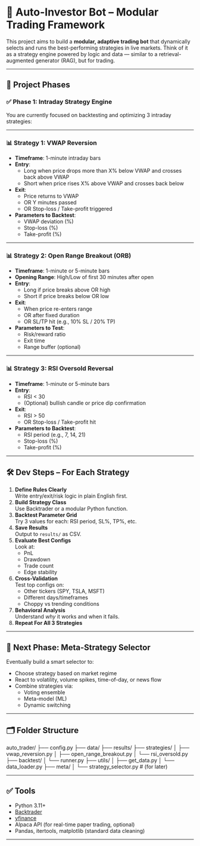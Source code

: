 # 🧠 Auto-Investor Bot – Modular Trading Framework

This project aims to build a **modular, adaptive trading bot** that dynamically selects and runs the best-performing strategies in live markets. Think of it as a strategy engine powered by logic and data — similar to a retrieval-augmented generator (RAG), but for trading.

---

## 🔷 Project Phases

### ✅ Phase 1: Intraday Strategy Engine

You are currently focused on backtesting and optimizing 3 intraday strategies:

---

### 📊 Strategy 1: VWAP Reversion

- **Timeframe**: 1-minute intraday bars
- **Entry**:  
  - Long when price drops more than X% below VWAP and crosses back above VWAP  
  - Short when price rises X% above VWAP and crosses back below
- **Exit**:  
  - Price returns to VWAP  
  - OR Y minutes passed  
  - OR Stop-loss / Take-profit triggered  
- **Parameters to Backtest**:
  - VWAP deviation (%)
  - Stop-loss (%)
  - Take-profit (%)

---

### 📊 Strategy 2: Open Range Breakout (ORB)

- **Timeframe**: 1-minute or 5-minute bars
- **Opening Range**: High/Low of first 30 minutes after open  
- **Entry**:  
  - Long if price breaks above OR high  
  - Short if price breaks below OR low  
- **Exit**:  
  - When price re-enters range  
  - OR after fixed duration  
  - OR SL/TP hit (e.g., 10% SL / 20% TP)  
- **Parameters to Test**:
  - Risk/reward ratio
  - Exit time
  - Range buffer (optional)

---

### 📊 Strategy 3: RSI Oversold Reversal

- **Timeframe**: 1-minute or 5-minute bars
- **Entry**:  
  - RSI < 30  
  - (Optional) bullish candle or price dip confirmation  
- **Exit**:  
  - RSI > 50  
  - OR Stop-loss / Take-profit hit  
- **Parameters to Backtest**:
  - RSI period (e.g., 7, 14, 21)
  - Stop-loss (%)
  - Take-profit (%)

---

## 🛠 Dev Steps – For Each Strategy

1. **Define Rules Clearly**  
   Write entry/exit/risk logic in plain English first.
2. **Build Strategy Class**  
   Use Backtrader or a modular Python function.
3. **Backtest Parameter Grid**  
   Try 3 values for each: RSI period, SL%, TP%, etc.
4. **Save Results**  
   Output to `results/` as CSV.
5. **Evaluate Best Configs**  
   Look at:
   - PnL
   - Drawdown
   - Trade count
   - Edge stability
6. **Cross-Validation**  
   Test top configs on:
   - Other tickers (SPY, TSLA, MSFT)
   - Different days/timeframes
   - Choppy vs trending conditions
7. **Behavioral Analysis**  
   Understand *why* it works and when it fails.
8. **Repeat For All 3 Strategies**

---

## 🔁 Next Phase: Meta-Strategy Selector

Eventually build a smart selector to:
- Choose strategy based on market regime
- React to volatility, volume spikes, time-of-day, or news flow
- Combine strategies via:
  - Voting ensemble
  - Meta-model (ML)
  - Dynamic switching

---

## 🗂 Folder Structure
auto_trader/
├── config.py
├── data/
├── results/
├── strategies/
│ ├── vwap_reversion.py
│ ├── open_range_breakout.py
│ └── rsi_oversold.py
├── backtest/
│ └── runner.py
├── utils/
│ ├── get_data.py
│ └── data_loader.py
├── meta/
│ └── strategy_selector.py # (for later)

---

## ✅ Tools

- Python 3.11+
- [Backtrader](https://www.backtrader.com/)
- [yfinance](https://github.com/ranaroussi/yfinance)
- Alpaca API (for real-time paper trading, optional)
- Pandas, itertools, matplotlib (standard data cleaning)

---